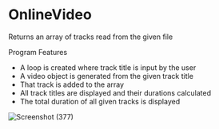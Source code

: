 # OnlineVideo
Returns an array of tracks read from the given file

Program Features
- A loop is created where track title is input by the user
- A video object is generated from the given track title
- That track is added to the array 
- All track titles are displayed and their durations calculated
- The total duration of all given tracks is displayed

![Screenshot (377)](https://user-images.githubusercontent.com/80438950/198133662-79e30df7-ae8b-43df-8a90-2af671cf5e16.png)
